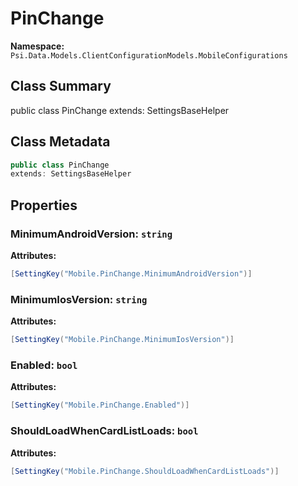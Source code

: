 # PinChange

**Namespace:** `Psi.Data.Models.ClientConfigurationModels.MobileConfigurations`

## Class Summary

public class PinChange
extends: SettingsBaseHelper

## Class Metadata

```typescript
public class PinChange
extends: SettingsBaseHelper
```

## Properties

### MinimumAndroidVersion: `string`

**Attributes:**
```csharp
[SettingKey("Mobile.PinChange.MinimumAndroidVersion")]
```

### MinimumIosVersion: `string`

**Attributes:**
```csharp
[SettingKey("Mobile.PinChange.MinimumIosVersion")]
```

### Enabled: `bool`

**Attributes:**
```csharp
[SettingKey("Mobile.PinChange.Enabled")]
```

### ShouldLoadWhenCardListLoads: `bool`

**Attributes:**
```csharp
[SettingKey("Mobile.PinChange.ShouldLoadWhenCardListLoads")]
```

